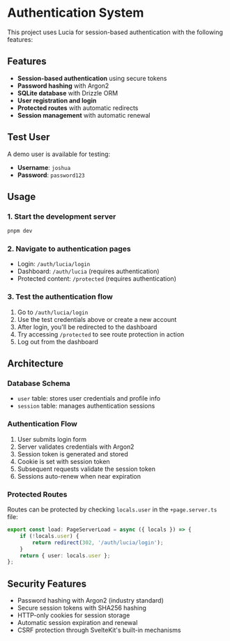 # Authentication System

This project uses Lucia for session-based authentication with the following features:

## Features

- **Session-based authentication** using secure tokens
- **Password hashing** with Argon2
- **SQLite database** with Drizzle ORM
- **User registration and login**
- **Protected routes** with automatic redirects
- **Session management** with automatic renewal

## Test User

A demo user is available for testing:

- **Username**: `joshua`
- **Password**: `password123`

## Usage

### 1. Start the development server

```bash
pnpm dev
```

### 2. Navigate to authentication pages

- Login: `/auth/lucia/login`
- Dashboard: `/auth/lucia` (requires authentication)
- Protected content: `/protected` (requires authentication)

### 3. Test the authentication flow

1. Go to `/auth/lucia/login`
2. Use the test credentials above or create a new account
3. After login, you'll be redirected to the dashboard
4. Try accessing `/protected` to see route protection in action
5. Log out from the dashboard

## Architecture

### Database Schema

- `user` table: stores user credentials and profile info
- `session` table: manages authentication sessions

### Authentication Flow

1. User submits login form
2. Server validates credentials with Argon2
3. Session token is generated and stored
4. Cookie is set with session token
5. Subsequent requests validate the session token
6. Sessions auto-renew when near expiration

### Protected Routes

Routes can be protected by checking `locals.user` in the `+page.server.ts` file:

```typescript
export const load: PageServerLoad = async ({ locals }) => {
	if (!locals.user) {
		return redirect(302, '/auth/lucia/login');
	}
	return { user: locals.user };
};
```

## Security Features

- Password hashing with Argon2 (industry standard)
- Secure session tokens with SHA256 hashing
- HTTP-only cookies for session storage
- Automatic session expiration and renewal
- CSRF protection through SvelteKit's built-in mechanisms
